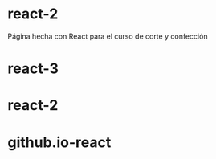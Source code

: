 # react-2
Página hecha con React para el curso de corte y confección
# react-3
# react-2
# github.io-react
